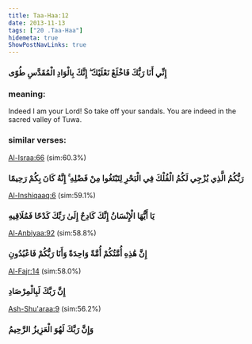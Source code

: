 ```yaml
---
title: Taa-Haa:12
date: 2013-11-13
tags: ["20 .Taa-Haa"]
hidemeta: true 
ShowPostNavLinks: true 
---
```

### إِنِّي أَنَا رَبُّكَ فَاخْلَعْ نَعْلَيْكَ ۖ إِنَّكَ بِالْوَادِ الْمُقَدَّسِ طُوًى
### meaning: 
Indeed I am your Lord! So take off your sandals. You are indeed in the sacred valley of Tuwa.
### similar verses: 

[Al-Israa:66](/17/66) (sim:60.3%)

### رَبُّكُمُ الَّذِي يُزْجِي لَكُمُ الْفُلْكَ فِي الْبَحْرِ لِتَبْتَغُوا مِنْ فَضْلِهِ ۚ إِنَّهُ كَانَ بِكُمْ رَحِيمًا

[Al-Inshiqaaq:6](/84/6) (sim:59.1%)

### يَا أَيُّهَا الْإِنْسَانُ إِنَّكَ كَادِحٌ إِلَىٰ رَبِّكَ كَدْحًا فَمُلَاقِيهِ

[Al-Anbiyaa:92](/21/92) (sim:58.8%)

### إِنَّ هَٰذِهِ أُمَّتُكُمْ أُمَّةً وَاحِدَةً وَأَنَا رَبُّكُمْ فَاعْبُدُونِ

[Al-Fajr:14](/89/14) (sim:58.0%)

### إِنَّ رَبَّكَ لَبِالْمِرْصَادِ

[Ash-Shu'araa:9](/26/9) (sim:56.2%)

### وَإِنَّ رَبَّكَ لَهُوَ الْعَزِيزُ الرَّحِيمُ
